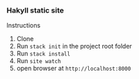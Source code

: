 ### Hakyll static site

Instructions

1. Clone
2. Run `stack init` in the project root folder
3. Run `stack install`
4. Run `site watch`
5. open browser at `http://localhost:8000`
